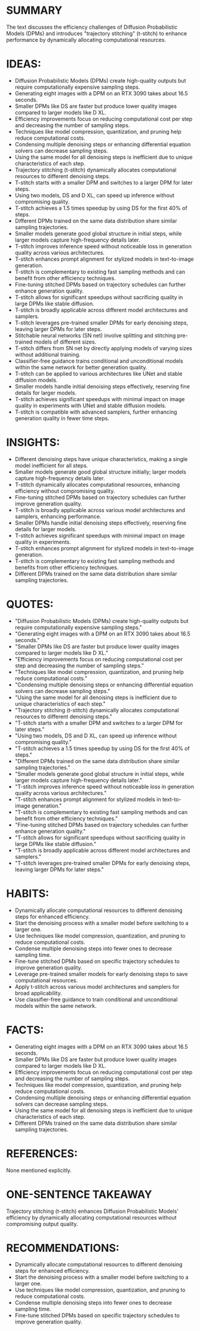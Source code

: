 # SUMMARY
The text discusses the efficiency challenges of Diffusion Probabilistic Models (DPMs) and introduces "trajectory stitching" (t-stitch) to enhance performance by dynamically allocating computational resources.

# IDEAS:
- Diffusion Probabilistic Models (DPMs) create high-quality outputs but require computationally expensive sampling steps.
- Generating eight images with a DPM on an RTX 3090 takes about 16.5 seconds.
- Smaller DPMs like DS are faster but produce lower quality images compared to larger models like D XL.
- Efficiency improvements focus on reducing computational cost per step and decreasing the number of sampling steps.
- Techniques like model compression, quantization, and pruning help reduce computational costs.
- Condensing multiple denoising steps or enhancing differential equation solvers can decrease sampling steps.
- Using the same model for all denoising steps is inefficient due to unique characteristics of each step.
- Trajectory stitching (t-stitch) dynamically allocates computational resources to different denoising steps.
- T-stitch starts with a smaller DPM and switches to a larger DPM for later steps.
- Using two models, DS and D XL, can speed up inference without compromising quality.
- T-stitch achieves a 1.5 times speedup by using DS for the first 40% of steps.
- Different DPMs trained on the same data distribution share similar sampling trajectories.
- Smaller models generate good global structure in initial steps, while larger models capture high-frequency details later.
- T-stitch improves inference speed without noticeable loss in generation quality across various architectures.
- T-stitch enhances prompt alignment for stylized models in text-to-image generation.
- T-stitch is complementary to existing fast sampling methods and can benefit from other efficiency techniques.
- Fine-tuning stitched DPMs based on trajectory schedules can further enhance generation quality.
- T-stitch allows for significant speedups without sacrificing quality in large DPMs like stable diffusion.
- T-stitch is broadly applicable across different model architectures and samplers.
- T-stitch leverages pre-trained smaller DPMs for early denoising steps, leaving larger DPMs for later steps.
- Stitchable neural networks (SN net) involve splitting and stitching pre-trained models of different sizes.
- T-stitch differs from SN net by directly applying models of varying sizes without additional training.
- Classifier-free guidance trains conditional and unconditional models within the same network for better generation quality.
- T-stitch can be applied to various architectures like UNet and stable diffusion models.
- Smaller models handle initial denoising steps effectively, reserving fine details for larger models.
- T-stitch achieves significant speedups with minimal impact on image quality in experiments with UNet and stable diffusion models.
- T-stitch is compatible with advanced samplers, further enhancing generation quality in fewer time steps.

# INSIGHTS:
- Different denoising steps have unique characteristics, making a single model inefficient for all steps.
- Smaller models generate good global structure initially; larger models capture high-frequency details later.
- T-stitch dynamically allocates computational resources, enhancing efficiency without compromising quality.
- Fine-tuning stitched DPMs based on trajectory schedules can further improve generation quality.
- T-stitch is broadly applicable across various model architectures and samplers, enhancing performance.
- Smaller DPMs handle initial denoising steps effectively, reserving fine details for larger models.
- T-stitch achieves significant speedups with minimal impact on image quality in experiments.
- T-stitch enhances prompt alignment for stylized models in text-to-image generation.
- T-stitch is complementary to existing fast sampling methods and benefits from other efficiency techniques.
- Different DPMs trained on the same data distribution share similar sampling trajectories.

# QUOTES:
- "Diffusion Probabilistic Models (DPMs) create high-quality outputs but require computationally expensive sampling steps."
- "Generating eight images with a DPM on an RTX 3090 takes about 16.5 seconds."
- "Smaller DPMs like DS are faster but produce lower quality images compared to larger models like D XL."
- "Efficiency improvements focus on reducing computational cost per step and decreasing the number of sampling steps."
- "Techniques like model compression, quantization, and pruning help reduce computational costs."
- "Condensing multiple denoising steps or enhancing differential equation solvers can decrease sampling steps."
- "Using the same model for all denoising steps is inefficient due to unique characteristics of each step."
- "Trajectory stitching (t-stitch) dynamically allocates computational resources to different denoising steps."
- "T-stitch starts with a smaller DPM and switches to a larger DPM for later steps."
- "Using two models, DS and D XL, can speed up inference without compromising quality."
- "T-stitch achieves a 1.5 times speedup by using DS for the first 40% of steps."
- "Different DPMs trained on the same data distribution share similar sampling trajectories."
- "Smaller models generate good global structure in initial steps, while larger models capture high-frequency details later."
- "T-stitch improves inference speed without noticeable loss in generation quality across various architectures."
- "T-stitch enhances prompt alignment for stylized models in text-to-image generation."
- "T-stitch is complementary to existing fast sampling methods and can benefit from other efficiency techniques."
- "Fine-tuning stitched DPMs based on trajectory schedules can further enhance generation quality."
- "T-stitch allows for significant speedups without sacrificing quality in large DPMs like stable diffusion."
- "T-stitch is broadly applicable across different model architectures and samplers."
- "T-stitch leverages pre-trained smaller DPMs for early denoising steps, leaving larger DPMs for later steps."

# HABITS:
- Dynamically allocate computational resources to different denoising steps for enhanced efficiency.
- Start the denoising process with a smaller model before switching to a larger one.
- Use techniques like model compression, quantization, and pruning to reduce computational costs.
- Condense multiple denoising steps into fewer ones to decrease sampling time.
- Fine-tune stitched DPMs based on specific trajectory schedules to improve generation quality.
- Leverage pre-trained smaller models for early denoising steps to save computational resources.
- Apply t-stitch across various model architectures and samplers for broad applicability.
- Use classifier-free guidance to train conditional and unconditional models within the same network.

# FACTS:
- Generating eight images with a DPM on an RTX 3090 takes about 16.5 seconds.
- Smaller DPMs like DS are faster but produce lower quality images compared to larger models like D XL.
- Efficiency improvements focus on reducing computational cost per step and decreasing the number of sampling steps.
- Techniques like model compression, quantization, and pruning help reduce computational costs.
- Condensing multiple denoising steps or enhancing differential equation solvers can decrease sampling steps.
- Using the same model for all denoising steps is inefficient due to unique characteristics of each step.
- Different DPMs trained on the same data distribution share similar sampling trajectories.

# REFERENCES:
None mentioned explicitly.

# ONE-SENTENCE TAKEAWAY
Trajectory stitching (t-stitch) enhances Diffusion Probabilistic Models' efficiency by dynamically allocating computational resources without compromising output quality.

# RECOMMENDATIONS:
- Dynamically allocate computational resources to different denoising steps for enhanced efficiency.
- Start the denoising process with a smaller model before switching to a larger one.
- Use techniques like model compression, quantization, and pruning to reduce computational costs.
- Condense multiple denoising steps into fewer ones to decrease sampling time.
- Fine-tune stitched DPMs based on specific trajectory schedules to improve generation quality.